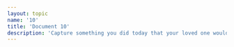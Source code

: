 ```yaml
---
layout: topic
name: '10'
title: 'Document 10'
description: 'Capture something you did today that your loved one would never have done. (something you  watched, a hobby, a website you visited, a sport, etc.)'
---
```

